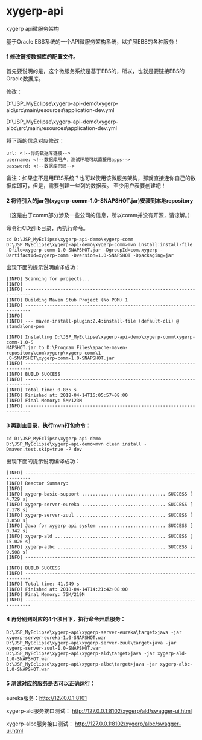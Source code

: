 # xygerp-api
xygerp api微服务架构

基于Oracle EBS系统的一个API微服务架构系统，以扩展EBS的各种服务！

#### 1 修改链接数据库的配置文件。

首先要说明的是，这个微服务系统是基于EBS的，所以，也就是要链接EBS的Oracle数据库。

修改：

D:\JSP_MyEclipse\xygerp-api-demo\xygerp-ald\src\main\resources\application-dev.yml

D:\JSP_MyEclipse\xygerp-api-demo\xygerp-albc\src\main\resources\application-dev.yml

将下面的信息对应修改：

```
url: <!--你的数据库链接-->
username: <!--数据库用户，测试环境可以直接用apps-->
password: <!--数据库密码-->
```

备注：如果您不是用EBS系统？也可以使用该微服务架构，那就直接连你自己的数据库即可，但是，需要创建一些列的数据表。
至少用户表要创建吧！

#### 2 将待引入的jar包(xygerp-comm-1.0-SNAPSHOT.jar)安装到本地repository

（这是由于comm部分涉及一些公司的信息，所以comm并没有开源，请谅解。）

命令行CD到lib目录，再执行命令。

```
cd D:\JSP_MyEclipse\xygerp-api-demo\xygerp-comm
D:\JSP_MyEclipse\xygerp-api-demo\xygerp-comm>mvn install:install-file -Dfile=xygerp-comm-1.0-SNAPSHOT.jar -DgroupId=com.xygerp -DartifactId=xygerp-comm -Dversion=1.0-SNAPSHOT -Dpackaging=jar
```

出现下面的提示说明编译成功：

```
[INFO] Scanning for projects...
[INFO]
[INFO] ------------------------------------------------------------------------
[INFO] Building Maven Stub Project (No POM) 1
[INFO] ------------------------------------------------------------------------
[INFO]
[INFO] --- maven-install-plugin:2.4:install-file (default-cli) @ standalone-pom
---
[INFO] Installing D:\JSP_MyEclipse\xygerp-api-demo\xygerp-comm\xygerp-comm-1.0-S
NAPSHOT.jar to D:\Program Files\apache-maven-repository\com\xygerp\xygerp-comm\1
.0-SNAPSHOT\xygerp-comm-1.0-SNAPSHOT.jar
[INFO] ------------------------------------------------------------------------
[INFO] BUILD SUCCESS
[INFO] ------------------------------------------------------------------------
[INFO] Total time: 0.835 s
[INFO] Finished at: 2018-04-14T16:05:57+08:00
[INFO] Final Memory: 5M/123M
[INFO] ------------------------------------------------------------------------
```

#### 3 再到主目录，执行mvn打包命令：

```
cd D:\JSP_MyEclipse\xygerp-api-demo
D:\JSP_MyEclipse\xygerp-api-demo>mvn clean install -Dmaven.test.skip=true -P dev
```

出现下面的提示说明编译成功：

```
[INFO] ------------------------------------------------------------------------
[INFO] Reactor Summary:
[INFO]
[INFO] xygerp-basic-support ............................... SUCCESS [  4.729 s]
[INFO] xygerp-server-eureka ............................... SUCCESS [  7.178 s]
[INFO] xygerp-server-zuul ................................. SUCCESS [  3.850 s]
[INFO] Java for xygerp api system ......................... SUCCESS [  0.342 s]
[INFO] xygerp-ald ......................................... SUCCESS [ 15.026 s]
[INFO] xygerp-albc ........................................ SUCCESS [  9.508 s]
[INFO] ------------------------------------------------------------------------
[INFO] BUILD SUCCESS
[INFO] ------------------------------------------------------------------------
[INFO] Total time: 41.949 s
[INFO] Finished at: 2018-04-14T14:21:42+08:00
[INFO] Final Memory: 75M/219M
[INFO] ------------------------------------------------------------------------
```

#### 4 再分别到对应的4个项目下，执行命令开启服务：

```
D:\JSP_MyEclipse\xygerp-api\xygerp-server-eureka\target>java -jar xygerp-server-eureka-1.0-SNAPSHOT.war
D:\JSP_MyEclipse\xygerp-api\xygerp-server-zuul\target>java -jar xygerp-server-zuul-1.0-SNAPSHOT.war
D:\JSP_MyEclipse\xygerp-api\xygerp-ald\target>java -jar xygerp-ald-1.0-SNAPSHOT.war
D:\JSP_MyEclipse\xygerp-api\xygerp-albc\target>java -jar xygerp-albc-1.0-SNAPSHOT.war
```

#### 5 测试对应的服务是否可以正确运行：

eureka服务：http://127.0.0.1:8101

xygerp-ald服务接口测试： http://127.0.0.1:8102/xygerp/ald/swagger-ui.html  

xygerp-albc服务接口测试： http://127.0.0.1:8102/xygerp/albc/swagger-ui.html  
